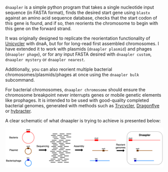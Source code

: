 `dnaapler` is a simple python program that takes a single nucleotide input sequence (in FASTA format), finds the desired start gene using `blastx` against an amino acid sequence database, checks that the start codon of this gene is found, and if so, then reorients the chromosome to begin with this gene on the forward strand. 

It was originally designed to replicate the reorientation functionality of [Unicycler](https://github.com/rrwick/Unicycler/blob/main/unicycler/gene_data/repA.fasta) with dnaA, but for for long-read first assembled chromosomes. I have extended it to work with plasmids (`dnaapler plasmid`) and phages (`dnaapler phage`), or for any input FASTA desired with `dnaapler custom`, `dnaapler mystery` or `dnaapler nearest`.

Additionally, you can also reorient multiple bacterial chromosomes/plasmids/phages at once using the `dnaapler bulk` subcommand.

For bacterial chromosomes, `dnaapler chromosome` should ensure the chromosome breakpoint never interrupts genes or mobile genetic elements like prophages. It is intended to be used with good-quality completed bacterial genomes, generated with methods such as [Trycycler](https://github.com/rrwick/Trycycler/wiki), [Dragonflye](https://github.com/rpetit3/dragonflye) or  [hybracter](https://github.com/gbouras13/hybracter).

A clear schematic of what dnaapler is trying to achieve is presented below:

![Image](Dnaapler_figure.png)